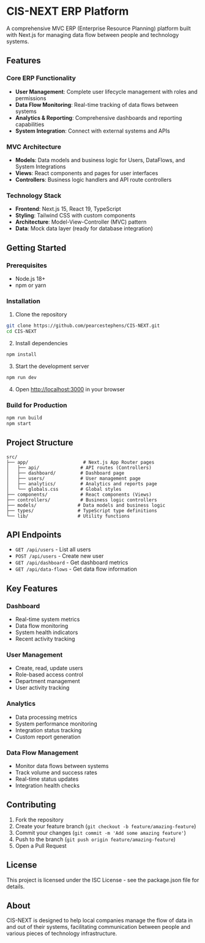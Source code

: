 # CIS-NEXT ERP Platform

A comprehensive MVC ERP (Enterprise Resource Planning) platform built with Next.js for managing data flow between people and technology systems.

## Features

### Core ERP Functionality
- **User Management**: Complete user lifecycle management with roles and permissions
- **Data Flow Monitoring**: Real-time tracking of data flows between systems
- **Analytics & Reporting**: Comprehensive dashboards and reporting capabilities
- **System Integration**: Connect with external systems and APIs

### MVC Architecture
- **Models**: Data models and business logic for Users, DataFlows, and System Integrations
- **Views**: React components and pages for user interfaces
- **Controllers**: Business logic handlers and API route controllers

### Technology Stack
- **Frontend**: Next.js 15, React 19, TypeScript
- **Styling**: Tailwind CSS with custom components
- **Architecture**: Model-View-Controller (MVC) pattern
- **Data**: Mock data layer (ready for database integration)

## Getting Started

### Prerequisites
- Node.js 18+ 
- npm or yarn

### Installation

1. Clone the repository
```bash
git clone https://github.com/pearcestephens/CIS-NEXT.git
cd CIS-NEXT
```

2. Install dependencies
```bash
npm install
```

3. Start the development server
```bash
npm run dev
```

4. Open [http://localhost:3000](http://localhost:3000) in your browser

### Build for Production
```bash
npm run build
npm start
```

## Project Structure

```
src/
├── app/                    # Next.js App Router pages
│   ├── api/               # API routes (Controllers)
│   ├── dashboard/         # Dashboard page
│   ├── users/             # User management page
│   ├── analytics/         # Analytics and reports page
│   └── globals.css        # Global styles
├── components/            # React components (Views)
├── controllers/           # Business logic controllers
├── models/               # Data models and business logic
├── types/                # TypeScript type definitions
└── lib/                  # Utility functions
```

## API Endpoints

- `GET /api/users` - List all users
- `POST /api/users` - Create new user
- `GET /api/dashboard` - Get dashboard metrics
- `GET /api/data-flows` - Get data flow information

## Key Features

### Dashboard
- Real-time system metrics
- Data flow monitoring
- System health indicators
- Recent activity tracking

### User Management
- Create, read, update users
- Role-based access control
- Department management
- User activity tracking

### Analytics
- Data processing metrics
- System performance monitoring
- Integration status tracking
- Custom report generation

### Data Flow Management
- Monitor data flows between systems
- Track volume and success rates
- Real-time status updates
- Integration health checks

## Contributing

1. Fork the repository
2. Create your feature branch (`git checkout -b feature/amazing-feature`)
3. Commit your changes (`git commit -m 'Add some amazing feature'`)
4. Push to the branch (`git push origin feature/amazing-feature`)
5. Open a Pull Request

## License

This project is licensed under the ISC License - see the package.json file for details.

## About

CIS-NEXT is designed to help local companies manage the flow of data in and out of their systems, facilitating communication between people and various pieces of technology infrastructure.
